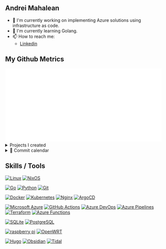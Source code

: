 ## Andrei Mahalean

- 🔭 I'm currently working on implementing Azure solutions using infrastructure as code.
- 🌱 I'm currently learning Golang.
- 📫 How to reach me:
  - [Linkedin](https://www.linkedin.com/in/amahalean/)

## My Github Metrics

<a href="https://github.com/lowlighter/metrics">
  <img src="/metrics.classic.svg"/>
</a>

<details>
  <summary>Projects I created</summary>
  <a href="https://github.com/mahalel?tab=repositories&q=&type=&language=&sort=stargazers">
    <img src="/metrics.plugin.repositories.starred.svg"/>
  </a>
</details>

<details>
  <summary>📆 Commit calendar</summary>
  <a href="https://github.com/mahalel?tab=repositories&q=&type=&language=&sort=stargazers">
    <img src="/metrics.plugin.calendar.full.svg"/>
  </a>
</details>

## Skills / Tools

<!-- Badges List: https://github.com/alexandresanlim/Badges4-README.md-Profile -->

<!-- Badges Search: https://github.com/Aveek-Saha/GitHub-Profile-Badges -->

[![Linux](https://img.shields.io/badge/Linux-FCC624?style=for-the-badge&logo=linux&logoColor=black)](https://github.com/torvalds/linux)
[![NixOS](https://img.shields.io/badge/NixOS-5277C3?style=for-the-badge&logo=nixos&logoColor=white)](https://github.com/NixOS/nixpkgs)

[![Go](https://img.shields.io/badge/go-%2300ADD8.svg?style=for-the-badge&logo=go&logoColor=white)](https://github.com/golang/go)
[![Python](https://img.shields.io/badge/python-%2314354C.svg?style=for-the-badge&logo=python&logoColor=white)](https://github.com/python/cpython)
[![Git](https://img.shields.io/badge/GIT-E44C30?style=for-the-badge&logo=git&logoColor=white)](https://git-scm.com/)

[![Docker](https://img.shields.io/badge/Docker-2CA5E0?style=for-the-badge&logo=docker&logoColor=white)](https://github.com/docker)
[![Kubernetes](https://img.shields.io/badge/kubernetes-%23326ce5.svg?style=for-the-badge&logo=kubernetes&logoColor=white)](https://github.com/kubernetes/kubernetes)
[![Nginx](https://img.shields.io/badge/Nginx-%23009639.svg?style=for-the-badge&logo=nginx&logoColor=white)](https://github.com/nginx/nginx)
[![ArgoCD](https://img.shields.io/badge/Argo%20CD-1e0b3e?style=for-the-badge&logo=argo&logoColor=#d16044)](https://argo-cd.readthedocs.io/en/stable/)

<!-- [![Amazon AWS](https://img.shields.io/badge/Amazon_AWS-232F3E?style=for-the-badge&logo=amazon-aws&logoColor=white)](https://aws.amazon.com/) -->
[![Microsoft Azure](https://img.shields.io/badge/Microsoft%20Azure-0078D4.svg?style=for-the-badge&logo=Microsoft-Azure&logoColor=white)](https://portal.azure.com/)
[![GitHub Actions](https://img.shields.io/badge/GitHub_Actions-2088FF?style=for-the-badge&logo=github-actions&logoColor=white)](https://github.com/features/actions)
[![Azure DevOps](https://img.shields.io/badge/Azure_DevOps-0078D7?style=for-the-badge&logo=azure-devops&logoColor=white)](https://dev.azure.com/)
[![Azure Pipelines](https://img.shields.io/badge/Azure%20Pipelines-2560E0.svg?style=for-the-badge&logo=Azure-Pipelines&logoColor=white)](https://learn.microsoft.com/en-us/azure/devops/pipelines/get-started/what-is-azure-pipelines?view=azure-devops)
[![Terraform](https://img.shields.io/badge/Terraform-7B42BC?style=for-the-badge&logo=terraform&logoColor=white)](https://github.com/hashicorp/terraform)
[![Azure Functions](https://img.shields.io/badge/Azure_Functions-0062AD?style=for-the-badge&logo=azure-functions&logoColor=white)](https://learn.microsoft.com/en-us/azure/azure-functions/functions-overview?pivots=programming-language-python)

[![SQLite](https://img.shields.io/badge/Sqlite-003B57?style=for-the-badge&logo=sqlite&logoColor=white)](https://www.sqlite.org/)
[![PostgreSQL](https://img.shields.io/badge/PostgreSQL-316192?style=for-the-badge&logo=postgresql&logoColor=white)](https://www.postgresql.org/)

[![raspberry pi](https://img.shields.io/badge/Raspberry%20Pi-A22846?style=for-the-badge&logo=Raspberry%20Pi&logoColor=white)](https://www.raspberrypi.org)
[![OpenWRT](https://img.shields.io/badge/OpenWrt-00B5E2?style=for-the-badge&logo=OpenWrt&logoColor=white)](https://openwrt.org/)

[![Hugo](https://img.shields.io/badge/Hugo-FF4088.svg?style=for-the-badge&logo=Hugo&logoColor=white)](https://gohugo.io/)
[![Obsidian](https://img.shields.io/badge/Obsidian-483699?style=for-the-badge&logo=Obsidian&logoColor=white)](https://github.com/obsidianmd)
[![Tidal](https://img.shields.io/badge/Tidal-000000?style=for-the-badge&logo=Tidal&logoColor=white)](https://tidal.com/)
